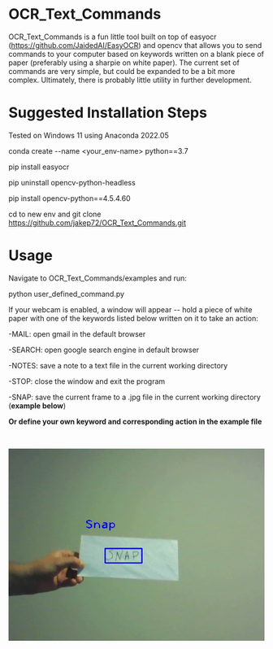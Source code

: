 # OCR_Text_Commands
OCR_Text_Commands is a fun little tool built on top of easyocr (https://github.com/JaidedAI/EasyOCR) and opencv that allows you to send commands to your computer based on keywords written on a blank piece of paper (preferably using a sharpie on white paper).         The current set of commands are very simple, but could be expanded to be a bit more complex.  Ultimately, there is probably little utility in further development.

# Suggested Installation Steps

Tested on Windows 11 using Anaconda 2022.05

conda create --name <your_env-name> python==3.7

pip install easyocr

pip uninstall opencv-python-headless

pip install opencv-python==4.5.4.60

cd to new env and git clone https://github.com/jakep72/OCR_Text_Commands.git

# Usage

Navigate to OCR_Text_Commands/examples and run:

python user_defined_command.py

If your webcam is enabled, a window will appear -- hold a piece of white paper with one of the keywords listed below written on it to take an action:

-MAIL:  open gmail in the default browser

-SEARCH:  open google search engine in default browser

-NOTES:  save a note to a text file in the current working directory

-STOP:  close the window and exit the program

-SNAP:  save the current frame to a .jpg file in the current working directory (**example below**)

**__Or define your own keyword and corresponding action in the example file__**

&nbsp;

![](https://raw.githubusercontent.com/jakep72/OCR_Text_Commands/master/examples/snapshot.jpg)

